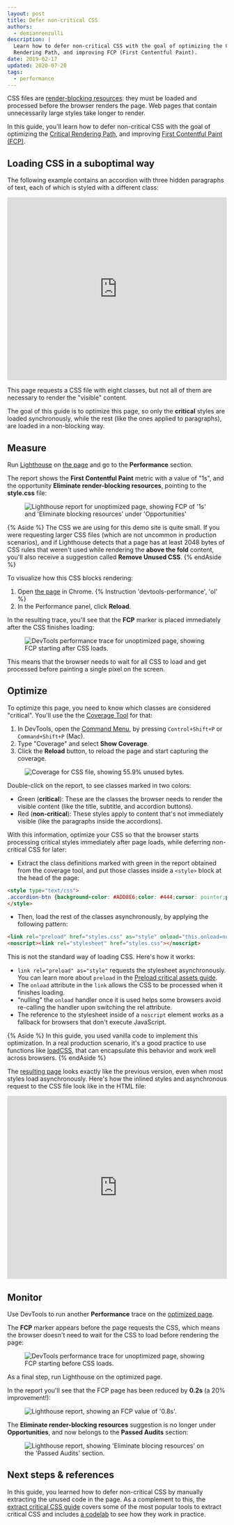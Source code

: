 ```yaml
---
layout: post
title: Defer non-critical CSS
authors:
  - demianrenzulli
description: |
  Learn how to defer non-critical CSS with the goal of optimizing the Critical
  Rendering Path, and improving FCP (First Contentful Paint).
date: 2019-02-17
updated: 2020-07-20
tags:
  - performance
---
```


CSS files are [render-blocking resources](https://developers.google.com/web/tools/lighthouse/audits/blocking-resources):
they must be loaded and processed before the browser renders the page. Web pages that contain unnecessarily large styles
take longer to render.

In this guide, you'll learn how to defer non-critical CSS with the goal of optimizing the [Critical Rendering Path](https://developers.google.com/web/fundamentals/performance/critical-rendering-path/), and improving [First Contentful Paint (FCP)](/first-contentful-paint).

## Loading CSS in a suboptimal way

The following example contains an accordion with three hidden paragraphs of text, each of which is styled with a different class:

<div class="glitch-embed-wrap" style="height: 420px; width: 100%;">
  <iframe
    allow="geolocation; microphone; camera; midi; encrypted-media"
    src="https://glitch.com/embed/#!/embed/defer-css-unoptimized?path=index.html&previewSize=100&attributionHidden=true"
    alt="defer-css-unoptimized on Glitch"
    style="height: 100%; width: 100%; border: 0;">
  </iframe>
</div>

This page requests a CSS file with eight classes, but not all of them are
necessary to render the "visible" content.

The goal of this guide is to optimize this page, so only the **critical** styles
are loaded synchronously, while the rest (like the ones applied to paragraphs),
are loaded in a non-blocking way.

## Measure

Run [Lighthouse](/discover-performance-opportunities-with-lighthouse/#run-lighthouse-from-chrome-devtools) on [the page](https://defer-css-unoptimized.glitch.me/) and go to the **Performance** section.

The report shows the **First Contentful Paint** metric with a value of "1s", and
the opportunity **Eliminate render-blocking resources**, pointing to the
**style.css** file:

<figure class="w-figure">
  <img src="./lighthouse-unoptimized.png"
       alt="Lighthouse report for unoptimized page, showing FCP of '1s' and 'Eliminate blocking resources' under 'Opportunities'" class="screenshot">
</figure>

{% Aside %}
The CSS we are using for this demo site is quite small. If you were requesting
larger CSS files (which are not uncommon in production scenarios), and if
Lighthouse detects that a page has at least 2048&nbsp;bytes of CSS rules that
weren't used while rendering the **above the fold** content, you'll
also receive a suggestion called **Remove Unused CSS**.
{% endAside %}

To visualize how this CSS blocks rendering:

1. Open [the page](https://defer-css-unoptimized.glitch.me/) in Chrome.
{% Instruction 'devtools-performance', 'ol' %}
1. In the Performance panel, click **Reload**.

In the resulting trace, you'll see that the **FCP** marker is placed immediately
after the CSS finishes loading:

<figure>
  <img src="./cdt-perf-unoptimized.png"
       alt="DevTools performance trace for unoptimized page, showing FCP starting after CSS loads." class="w-screenshot">
</figure>

This means that the browser needs to wait for all CSS to load and get processed
before painting a single pixel on the screen.

## Optimize

To optimize this page, you need to know which classes are considered "critical".
You'll use the the [Coverage Tool](https://developers.google.com/web/updates/2017/04/devtools-release-notes#coverage) for that:

1. In DevTools, open the [Command Menu](https://developers.google.com/web/tools/chrome-devtools/command-menu), by pressing `Control+Shift+P` or `Command+Shift+P` (Mac).
1. Type "Coverage" and select **Show Coverage**.
1. Click the **Reload** button, to reload the page and start capturing the
   coverage.

<figure class="w-figure">
  <img class="w-screenshot"
       src="./coverage-unoptimized.png"
       alt="Coverage for CSS file, showing 55.9% unused bytes.">
</figure>


Double-click on the report, to see classes marked in two colors:

* Green (**critical**): These are the classes the browser needs to render the
  visible content (like the title, subtitle, and accordion buttons).
* Red (**non-critical**): These styles apply to content that's not immediately
  visible (like the paragraphs inside the accordions).

With this information, optimize your CSS so that the browser starts processing
critical styles immediately after page loads, while deferring non-critical CSS
for later:

* Extract the class definitions marked with green in the report obtained from
  the coverage tool, and put those classes inside a `<style>` block at the head
  of the page:

```html
<style type="text/css">
.accordion-btn {background-color: #ADD8E6;color: #444;cursor: pointer;padding: 18px;width: 100%;border: none;text-align: left;outline: none;font-size: 15px;transition: 0.4s;}.container {padding: 0 18px;display: none;background-color: white;overflow: hidden;}h1 {word-spacing: 5px;color: blue;font-weight: bold;text-align: center;}
</style>
```

* Then, load the rest of the classes asynchronously, by applying the following pattern:

```html
<link rel="preload" href="styles.css" as="style" onload="this.onload=null;this.rel='stylesheet'">
<noscript><link rel="stylesheet" href="styles.css"></noscript>
```

This is not the standard way of loading CSS. Here's how it works:

* `link rel="preload" as="style"` requests the stylesheet asynchronously. You can learn more about `preload` in the [Preload critical assets guide](/preload-critical-assets).
* The `onload` attribute in the `link` allows the CSS to be processed when it finishes loading.
* "nulling" the `onload` handler once it is used helps some browsers avoid re-calling the handler upon switching the rel attribute.
* The reference to the stylesheet inside of a `noscript` element works as a fallback for browsers that don't execute JavaScript.

{% Aside %}
In this guide, you used vanilla code to implement this optimization. In a real
production scenario, it's a good practice to use functions like
[loadCSS](https://github.com/filamentgroup/loadCSS/blob/master/README.md), that
can encapsulate this behavior and work well across browsers. 
{% endAside %}

The [resulting page](https://defer-css-optimized.glitch.me/) looks exactly like the previous version, even when most styles load asynchronously. Here's how the inlined styles and asynchronous request to the CSS file look like in the HTML file:

<!-- Copy and Paste Me -->
<div class="glitch-embed-wrap" style="height: 420px; width: 100%;">
  <iframe
    allow="geolocation; microphone; camera; midi; encrypted-media"
    src="https://glitch.com/embed/#!/embed/defer-css-optimized?path=index.html&previewSize=0&attributionHidden=true"
    alt="defer-css-optimized on Glitch"
    style="height: 100%; width: 100%; border: 0;">
  </iframe>
</div>

## Monitor

Use DevTools to run another **Performance** trace on the [optimized
page](https://defer-css-optimized.glitch.me/).

The **FCP** marker appears before the page requests the CSS, which means the
browser doesn't need to wait for the CSS to load before rendering the page:

<figure class="w-figure">
  <img src="./cdt-perf-optimized.png"
       alt="DevTools performance trace for unoptimized page, showing FCP starting before CSS loads." class="w-screenshot">
</figure>

As a final step, run Lighthouse on the optimized page.

In the report you'll see that the FCP page has been reduced by **0.2s** (a 20%
improvement!):

<figure class="w-figure">
  <img src="./lighthouse-metrics-optimized.png"
       alt="Lighthouse report, showing an FCP value of '0.8s'."
       class="w-screenshot">
</figure>

The **Eliminate render-blocking resources** suggestion is no longer under
**Opportunities**, and now belongs to the **Passed Audits** section:

<figure class="w-figure">
  <img src="./lighthouse-opportunities-optimized.png"
       alt="Lighthouse report, showing 'Eliminate blocing resources' on the 'Passed Audits' section." class="w-screenshot">
</figure>

## Next steps & references

In this  guide, you learned how to defer non-critical CSS by manually extracting the unused code in the page.
As a complement to this, the [extract critical CSS guide](/extract-critical-css/)
covers some of the most popular tools to extract critical CSS and includes
[a codelab](/codelab-extract-and-inline-critical-css/) to see how
they work in practice.
